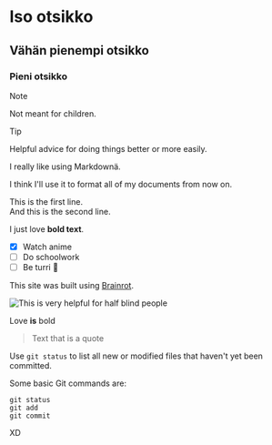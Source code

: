 # Iso otsikko
## Vähän pienempi otsikko
### Pieni otsikko

> [!NOTE]
> Not meant for children.

> [!TIP]
> Helpful advice for doing things better or more easily.

I really like using Markdownä.

I think I'll use it to format all of my documents from now on. 

This is the first line.  
And this is the second line. 

I just love **bold text**.

- [x] Watch anime
- [ ] Do schoolwork
- [ ] Be turri :tada:

This site was built using [Brainrot](https://youtu.be/Vok27mth780?si=q4x6CmCXzR7uwAmx).

![This is very helpful for half blind people](https://media.tenor.com/eeur7VuCbmkAAAAi/anime-rikka.gif)

Love **is** bold

> Text that is a quote

Use `git status` to list all new or modified files that haven't yet been committed.

Some basic Git commands are:
```
git status
git add
git commit
```

<a name="unique-anchor-name">XD</a>